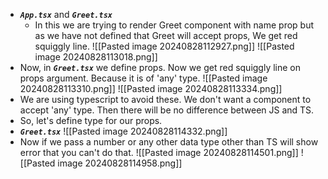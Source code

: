 - ***`App.tsx`*** and ***`Greet.tsx`***
	-  In this we are trying to render Greet component with name prop but as we have not defined that Greet will accept props, We get red squiggly line.
	 ![[Pasted image 20240828112927.png]]
	 ![[Pasted image 20240828113018.png]]
- Now, in ***`Greet.tsx`*** we define props. Now we get red squiggly line on props argument. Because it is of 'any' type.
     ![[Pasted image 20240828113310.png]]
     ![[Pasted image 20240828113334.png]]
- We are using typescript to avoid these. We don't want a component to accept 'any' type. Then there will be no difference between JS and TS.
- So, let's define type for our props.
- ***`Greet.tsx`***
  ![[Pasted image 20240828114332.png]]
- Now if we pass a number or any other data type other than TS will show error that you can't do that.
  ![[Pasted image 20240828114501.png]]
  ![[Pasted image 20240828114958.png]]